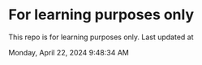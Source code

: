 # For learning purposes only
This repo is for learning purposes only.
Last updated at

Monday, April 22, 2024 9:48:34 AM

